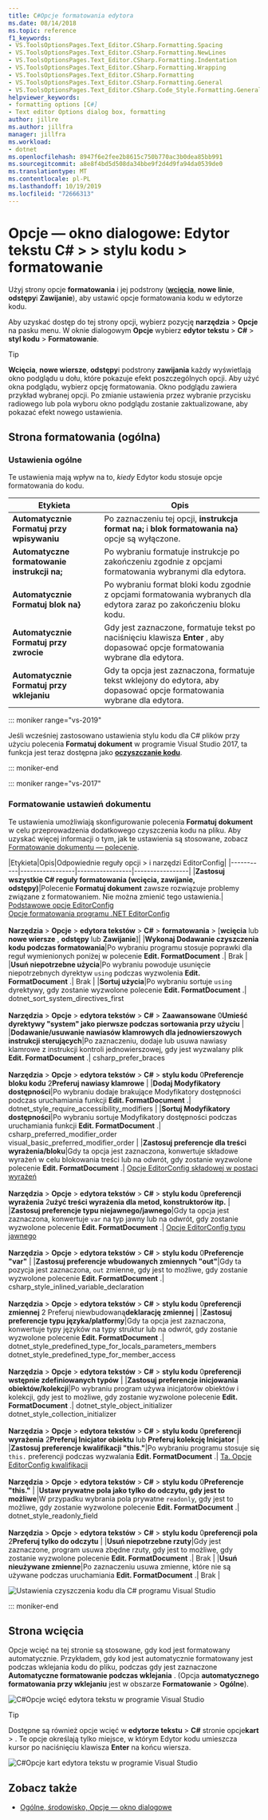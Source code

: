 ```yaml
---
title: C#Opcje formatowania edytora
ms.date: 08/14/2018
ms.topic: reference
f1_keywords:
- VS.ToolsOptionsPages.Text_Editor.CSharp.Formatting.Spacing
- VS.ToolsOptionsPages.Text_Editor.CSharp.Formatting.NewLines
- VS.ToolsOptionsPages.Text_Editor.CSharp.Formatting.Indentation
- VS.ToolsOptionsPages.Text_Editor.CSharp.Formatting.Wrapping
- VS.ToolsOptionsPages.Text_Editor.CSharp.Formatting
- VS.ToolsOptionsPages.Text_Editor.CSharp.Formatting.General
- VS.ToolsOptionsPages.Text_Editor.CSharp.Code_Style.Formatting.General
helpviewer_keywords:
- formatting options [C#]
- Text editor Options dialog box, formatting
author: jillre
ms.author: jillfra
manager: jillfra
ms.workload:
- dotnet
ms.openlocfilehash: 8947f6e2fee2b8615c750b770ac3b0dea85bb991
ms.sourcegitcommit: a8e8f4bd5d508da34bbe9f2d4d9fa94da0539de0
ms.translationtype: MT
ms.contentlocale: pl-PL
ms.lasthandoff: 10/19/2019
ms.locfileid: "72666313"
---
```

# <a name="options-dialog-box-text-editor--c--code-style--formatting"></a>Opcje — okno dialogowe: Edytor tekstu C# \> \> stylu kodu \> formatowanie

Użyj strony opcje **formatowania** i jej podstrony ([**wcięcia**](#indentation-page), **nowe linie**, **odstępy**i **Zawijanie**), aby ustawić opcje formatowania kodu w edytorze kodu.

Aby uzyskać dostęp do tej strony opcji, wybierz pozycję **narzędzia**  > **Opcje** na pasku menu. W oknie dialogowym **Opcje** wybierz **edytor tekstu**  > **C#**  > **styl kodu**  > **Formatowanie**.

> [!TIP]
> **Wcięcia**, **nowe wiersze**, **odstępy**i podstrony **zawijania** każdy wyświetlają okno podglądu u dołu, które pokazuje efekt poszczególnych opcji. Aby użyć okna podglądu, wybierz opcję formatowania. Okno podglądu zawiera przykład wybranej opcji. Po zmianie ustawienia przez wybranie przycisku radiowego lub pola wyboru okno podglądu zostanie zaktualizowane, aby pokazać efekt nowego ustawienia.

## <a name="formatting-general-page"></a>Strona formatowania (ogólna)

### <a name="general-settings"></a>Ustawienia ogólne

Te ustawienia mają wpływ na to, *kiedy* Edytor kodu stosuje opcje formatowania do kodu.

|Etykieta|Opis|
|-----------|-----------------|
|**Automatycznie Formatuj przy wpisywaniu**|Po zaznaczeniu tej opcji, **instrukcja format na;** i **blok formatowania na}** opcje są wyłączone.|
|**Automatyczne formatowanie instrukcji na;**|Po wybraniu formatuje instrukcje po zakończeniu zgodnie z opcjami formatowania wybranymi dla edytora.|
|**Automatycznie Formatuj blok na}**|Po wybraniu format bloki kodu zgodnie z opcjami formatowania wybranych dla edytora zaraz po zakończeniu bloku kodu.|
|**Automatycznie Formatuj przy zwrocie**|Gdy jest zaznaczone, formatuje tekst po naciśnięciu klawisza **Enter** , aby dopasować opcje formatowania wybrane dla edytora.|
|**Automatycznie Formatuj przy wklejaniu**|Gdy ta opcja jest zaznaczona, formatuje tekst wklejony do edytora, aby dopasować opcje formatowania wybrane dla edytora.|

::: moniker range="vs-2019"

Jeśli wcześniej zastosowano ustawienia stylu kodu dla C# plików przy użyciu polecenia **Formatuj dokument** w programie Visual Studio 2017, ta funkcja jest teraz dostępna jako [**oczyszczanie kodu**](../code-styles-and-code-cleanup.md#apply-code-styles).

::: moniker-end

::: moniker range="vs-2017"

### <a name="format-document-settings"></a>Formatowanie ustawień dokumentu

Te ustawienia umożliwiają skonfigurowanie polecenia **Formatuj dokument** w celu przeprowadzenia dodatkowego czyszczenia kodu na pliku. Aby uzyskać więcej informacji o tym, jak te ustawienia są stosowane, zobacz [Formatowanie dokumentu — polecenie](../code-styles-and-code-cleanup.md#apply-code-styles).

|Etykieta|Opis|Odpowiednie reguły opcji > i narzędzi EditorConfig|
|-----------|-----------------|-----------------|-----------------|
|**Zastosuj wszystkie C# reguły formatowania (wcięcia, zawijanie, odstępy)**|Polecenie **Formatuj dokument** zawsze rozwiązuje problemy związane z formatowaniem. Nie można zmienić tego ustawienia.| [Podstawowe opcje EditorConfig](../../ide/create-portable-custom-editor-options.md)<br/>[Opcje formatowania programu .NET EditorConfig](../../ide/editorconfig-formatting-conventions.md)<br/><br/>**Narzędzia**  > **Opcje**  > **edytora tekstów**  > **C#**  > **formatowania** > [**wcięcia** lub **nowe wiersze** , **odstępy** lub **Zawijanie**]|
|**Wykonaj Dodawanie czyszczenia kodu podczas formatowania**|Po wybraniu programu stosuje poprawki dla reguł wymienionych poniżej w polecenie **Edit. FormatDocument** .| Brak |
|**Usuń niepotrzebne użycia**|Po wybraniu powoduje usunięcie niepotrzebnych dyrektyw `using` podczas wyzwolenia **Edit. FormatDocument** .| Brak |
|**Sortuj użycia**|Po wybraniu sortuje `using` dyrektywy, gdy zostanie wyzwolone polecenie **Edit. FormatDocument** .| dotnet_sort_system_directives_first<br/><br/>**Narzędzia**  > **Opcje**  > **edytora tekstów**  > **C#**  > **Zaawansowane** 0**Umieść dyrektywy "system" jako pierwsze podczas sortowania przy użyciu** |
|**Dodawanie/usuwanie nawiasów klamrowych dla jednowierszowych instrukcji sterujących**|Po zaznaczeniu, dodaje lub usuwa nawiasy klamrowe z instrukcji kontroli jednowierszowej, gdy jest wyzwalany plik **Edit. FormatDocument** .| csharp_prefer_braces<br/><br/>**Narzędzia**  > **Opcje**  > **edytora tekstów**  > **C#**  > **stylu kodu** 0**Preferencje bloku kodu** 2**Preferuj nawiasy klamrowe** |
|**Dodaj Modyfikatory dostępności**|Po wybraniu dodaje brakujące Modyfikatory dostępności podczas uruchamiania funkcji **Edit. FormatDocument** .| dotnet_style_require_accessibility_modifiers |
|**Sortuj Modyfikatory dostępności**|Po wybraniu sortuje Modyfikatory dostępności podczas uruchamiania funkcji **Edit. FormatDocument** .| csharp_preferred_modifier_order<br/>visual_basic_preferred_modifier_order |
|**Zastosuj preferencje dla treści wyrażenia/bloku**|Gdy ta opcja jest zaznaczona, konwertuje składowe wyrażeń w celu blokowania treści lub na odwrót, gdy zostanie wyzwolone polecenie **Edit. FormatDocument** .| [Opcje EditorConfig składowej w postaci wyrażeń](../../ide/editorconfig-language-conventions.md#expression-bodied-members)<br/><br/>**Narzędzia**  > **Opcje**  > **edytora tekstów**  > **C#**  > **stylu kodu** 0**preferencji wyrażenia** 2**użyć treści wyrażenia dla metod, konstruktorów itp.** |
|**Zastosuj preferencje typu niejawnego/jawnego**|Gdy ta opcja jest zaznaczona, konwertuje `var` na typ jawny lub na odwrót, gdy zostanie wyzwolone polecenie **Edit. FormatDocument** .| [Opcje EditorConfig typu jawnego](../../ide/editorconfig-language-conventions.md#implicit-and-explicit-types)<br/><br/>**Narzędzia**  > **Opcje**  > **edytora tekstów**  > **C#**  > **stylu kodu** 0**Preferencje "var"** |
|**Zastosuj preferencje wbudowanych zmiennych "out"**|Gdy ta pozycja jest zaznaczona, `out` zmienne, gdy jest to możliwe, gdy zostanie wyzwolone polecenie **Edit. FormatDocument** .| csharp_style_inlined_variable_declaration<br/><br/>**Narzędzia**  > **Opcje**  > **edytora tekstów**  > **C#**  > **stylu kodu** 0**preferencji zmiennej** 2 Preferuj niewbudowaną**deklarację zmiennej** |
|**Zastosuj preferencje typu języka/platformy**|Gdy ta opcja jest zaznaczona, konwertuje typy języków na typy struktur lub na odwrót, gdy zostanie wyzwolone polecenie **Edit. FormatDocument** .| dotnet_style_predefined_type_for_locals_parameters_members<br/>dotnet_style_predefined_type_for_member_access<br/><br/>**Narzędzia**  > **Opcje**  > **edytora tekstów**  > **C#**  > **stylu kodu** 0**preferencji wstępnie zdefiniowanych typów** |
|**Zastosuj preferencje inicjowania obiektów/kolekcji**|Po wybraniu program używa inicjatorów obiektów i kolekcji, gdy jest to możliwe, gdy zostanie wyzwolone polecenie **Edit. FormatDocument** .| dotnet_style_object_initializer<br/>dotnet_style_collection_initializer<br/><br/>**Narzędzia**  > **Opcje**  > **edytora tekstów**  > **C#**  > **stylu kodu** 0**preferencji wyrażenia** 2**Preferuj Inicjator obiektu** lub **Preferuj kolekcję Inicjator** |
|**Zastosuj preferencje kwalifikacji "this."**|Po wybraniu programu stosuje się `this.` preferencji podczas wyzwalania **Edit. FormatDocument** .| [Ta. Opcje EditorConfig kwalifikacji](../../ide/editorconfig-language-conventions.md#this-and-me)<br/><br/>**Narzędzia**  > **Opcje**  > **edytora tekstów**  > **C#**  > **stylu kodu** 0**Preferencje "this."** |
|**Ustaw prywatne pola jako tylko do odczytu, gdy jest to możliwe**|W przypadku wybrania pola prywatne `readonly`, gdy jest to możliwe, gdy zostanie wyzwolone polecenie **Edit. FormatDocument** .| dotnet_style_readonly_field<br/><br/>**Narzędzia**  > **Opcje**  > **edytora tekstów**  > **C#**  > **stylu kodu** 0**preferencji pola** 2**Preferuj tylko do odczytu** |
|**Usuń niepotrzebne rzuty**|Gdy jest zaznaczone, program usuwa zbędne rzuty, gdy jest to możliwe, gdy zostanie wyzwolone polecenie **Edit. FormatDocument** .| Brak |
|**Usuń nieużywane zmienne**|Po zaznaczeniu usuwa zmienne, które nie są używane podczas uruchamiania **Edit. FormatDocument** .| Brak |

![Ustawienia czyszczenia kodu dla C# programu Visual Studio](media/format-document-settings.png)

::: moniker-end

## <a name="indentation-page"></a>Strona wcięcia

Opcje wcięć na tej stronie są stosowane, gdy kod jest formatowany automatycznie. Przykładem, gdy kod jest automatycznie formatowany jest podczas wklejania kodu do pliku, podczas gdy jest zaznaczone **Automatyczne formatowanie podczas wklejania** . (Opcja **automatycznego formatowania przy wklejaniu** jest w obszarze **Formatowanie**  > **Ogólne**).

![C#Opcje wcięć edytora tekstu w programie Visual Studio](media/csharp-indentation-options.png)

> [!TIP]
> Dostępne są również opcje wcięć w **edytorze tekstu**  > **C#** stronie opcje**kart**  > . Te opcje określają tylko miejsce, w którym Edytor kodu umieszcza kursor po naciśnięciu klawisza **Enter** na końcu wiersza.
>
> ![C#Opcje kart edytora tekstu w programie Visual Studio](media/csharp-tabs-options.png)

## <a name="see-also"></a>Zobacz także

- [Ogólne, środowisko, Opcje — okno dialogowe](../../ide/reference/general-environment-options-dialog-box.md)